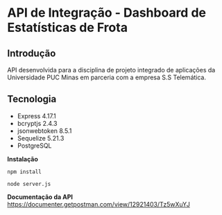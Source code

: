 # API de Integração - Dashboard de Estatísticas de Frota

**Introdução**
----
API desenvolvida para a disciplina de projeto integrado de aplicações da Universidade PUC Minas em parceria com a empresa S.S Telemática.

**Tecnologia**
----
- Express 4.17.1
- bcryptjs 2.4.3
- jsonwebtoken 8.5.1
- Sequelize 5.21.3
- PostgreSQL

**Instalação**
```
npm install
```

```
node server.js
```

**Documentação da API**
<a href="https://documenter.getpostman.com/view/12921403/Tz5wXuYJ" target="_blank">https://documenter.getpostman.com/view/12921403/Tz5wXuYJ</a>
